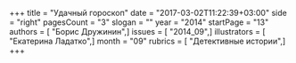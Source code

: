 +++
title = "Удачный гороскоп"
date = "2017-03-02T11:22:39+03:00"
side = "right"
pagesCount = "3"
slogan = ""
year = "2014"
startPage = "13"
authors = [ "Борис Дружинин",]
issues = [ "2014_09",]
illustrators = [ "Екатерина Ладатко",]
month = "09"
rubrics = [ "Детективные истории",]
+++
